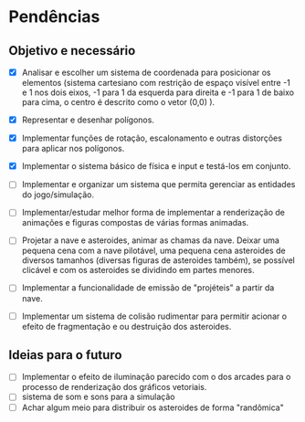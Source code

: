 # Pendências

## Objetivo e necessário

- [X] Analisar e escolher um sistema de coordenada para posicionar os elementos (sistema cartesiano com restrição de espaço visível entre -1 e 1 nos dois eixos, -1 para 1 da esquerda para direita e -1 para 1 de baixo para cima, o centro é descrito como o vetor (0,0) ).
- [X] Representar e desenhar polígonos.
- [X] Implementar funções de rotação, escalonamento e outras distorções para aplicar nos polígonos.
- [x] Implementar o sistema básico de física e input e testá-los em conjunto.
- [ ] Implementar e organizar um sistema que permita gerenciar as entidades do jogo/simulação.
- [ ] Implementar/estudar melhor forma de implementar a renderização de animações e figuras compostas de várias formas animadas.
- [ ] Projetar a nave e asteroides, animar as chamas da nave. Deixar uma pequena cena com a nave pilotável, uma pequena cena asteroides de diversos tamanhos (diversas figuras de asteroides também), se possível clicável e com os asteroides se dividindo em partes menores.
- [ ] Implementar a funcionalidade de emissão de "projéteis" a partir da nave.
- [ ] Implementar um sistema de colisão rudimentar para permitir acionar o efeito de fragmentação e ou destruição dos asteroides.


## Ideias para o futuro

- [ ] Implementar o efeito de iluminação parecido com o dos arcades para o processo de renderização dos gráficos vetoriais.
- [ ] sistema de som e sons para a simulação
- [ ] Achar algum meio para distribuir os asteroides de forma "randômica"
